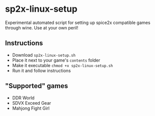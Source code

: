 # sp2x-linux-setup

Experimental automated script for setting up spice2x compatible games through wine.
Use at your own peril!

## Instructions

- Download `sp2x-linux-setup.sh`
- Place it next to your game's `contents` folder
- Make it executable `chmod +x sp2x-linux-setup.sh`
- Run it and follow instructions

## "Supported" games

- DDR World
- SDVX Exceed Gear
- Mahjong Fight Girl
